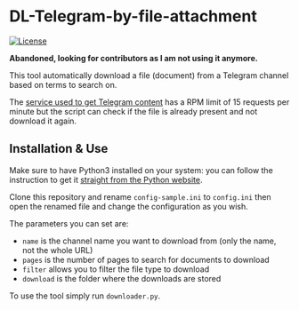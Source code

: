 # DL-Telegram-by-file-attachment
[![License](https://img.shields.io/badge/License-GPL%20v3-blue.svg)](http://www.gnu.org/licenses/gpl-3.0)  

**Abandoned, looking for contributors as I am not using it anymore.**

This tool automatically download a file (document) from a Telegram channel based on terms to search on.

The [service used to get Telegram content](https://tg.i-c-a.su/) has a RPM limit of 15 requests per minute but the script can check if the file is already present and not download it again.

## Installation & Use

Make sure to have Python3 installed on your system: you can follow the instruction to get it [straight from the Python website](https://wiki.python.org/moin/BeginnersGuide/Download).

Clone this repository and rename `config-sample.ini` to `config.ini` then open the renamed file and change the configuration as you wish.

The parameters you can set are:
- `name` is the channel name you want to download from (only the name, not the whole URL)
- `pages` is the number of pages to search for documents to download
- `filter` allows you to filter the file type to download
- `download` is the folder where the downloads are stored

To use the tool simply run `downloader.py`.
